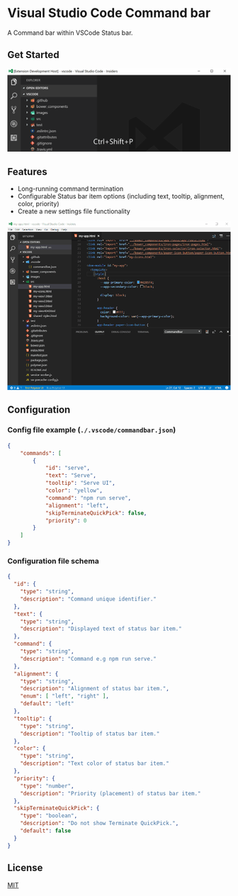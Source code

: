 # Visual Studio Code Command bar

A Command bar within VSCode Status bar.

## Get Started

[![Get Started](getstarted.gif)](getstarted.gif)

## Features

* Long-running command termination
* Configurable Status bar item options (including text, tooltip, alignment, color, priority)
* Create a new settings file functionality

[![Demo](demo.gif)](demo.gif)


## Configuration

### Config file example (`./.vscode/commandbar.json`)
```json
{
	"commands": [
		{
			"id": "serve",
			"text": "Serve",
			"tooltip": "Serve UI",
			"color": "yellow",
			"command": "npm run serve",
			"alignment": "left",
			"skipTerminateQuickPick": false,
			"priority": 0
		}
	]
}
```

### Configuration file schema
```json
{
  "id": {
    "type": "string",
    "description": "Command unique identifier."
  },
  "text": {
    "type": "string",
    "description": "Displayed text of status bar item."
  },
  "command": {
    "type": "string",
    "description": "Command e.g npm run serve."
  },
  "alignment": {
    "type": "string",
    "description": "Alignment of status bar item.",
    "enum": [ "left", "right" ],
    "default": "left"
  },
  "tooltip": {
    "type": "string",
    "description": "Tooltip of status bar item."
  },
  "color": {
    "type": "string",
    "description": "Text color of status bar item."
  },
  "priority": {
    "type": "number",
    "description": "Priority (placement) of status bar item."
  },
  "skipTerminateQuickPick": {
    "type": "boolean",
    "description": "Do not show Terminate QuickPick.",
    "default": false
  }
}
```

## License

[MIT](LICENSE.md)
